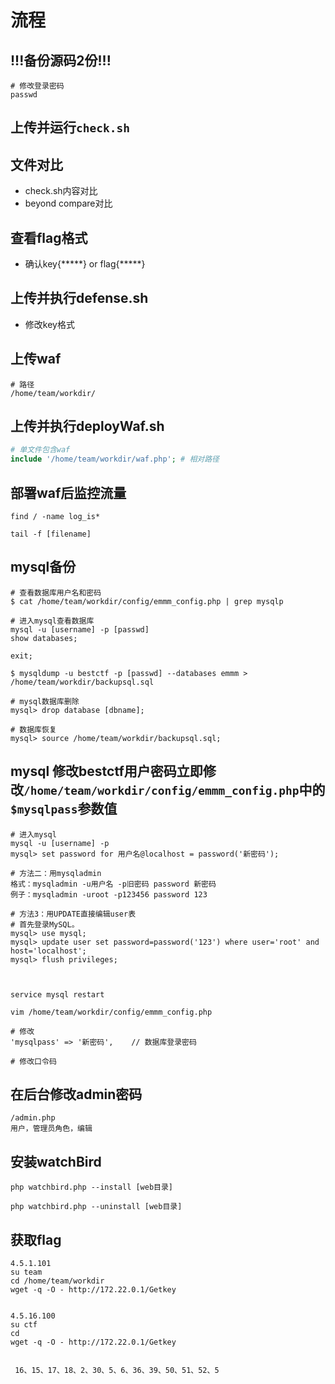 # 流程

## !!!备份源码2份!!!

```
# 修改登录密码
passwd
```

## 上传并运行`check.sh`

## 文件对比

+ check.sh内容对比
+ beyond compare对比

## 查看flag格式

+ 确认key{\*\*\*\*\*} or flag{\*\*\*\*\*}

## 上传并执行defense.sh

+ 修改key格式

## 上传waf 

```
# 路径
/home/team/workdir/
```

## 上传并执行deployWaf.sh

```php
# 单文件包含waf
include '/home/team/workdir/waf.php'; # 相对路径
```

## 部署waf后监控流量

```terminal
find / -name log_is*

tail -f [filename]
```

## mysql备份

```terminal
# 查看数据库用户名和密码
$ cat /home/team/workdir/config/emmm_config.php | grep mysqlp

# 进入mysql查看数据库
mysql -u [username] -p [passwd]
show databases;

exit;

$ mysqldump -u bestctf -p [passwd] --databases emmm > /home/team/workdir/backupsql.sql

# mysql数据库删除
mysql> drop database [dbname];

# 数据库恢复
mysql> source /home/team/workdir/backupsql.sql;
```

## mysql 修改bestctf用户密码立即修改`/home/team/workdir/config/emmm_config.php`中的`$mysqlpass`参数值

```terminal
# 进入mysql
mysql -u [username] -p
mysql> set password for 用户名@localhost = password('新密码');

# 方法二：用mysqladmin 
格式：mysqladmin -u用户名 -p旧密码 password 新密码 
例子：mysqladmin -uroot -p123456 password 123 

# 方法3：用UPDATE直接编辑user表 
# 首先登录MySQL。 
mysql> use mysql; 
mysql> update user set password=password('123') where user='root' and host='localhost'; 
mysql> flush privileges; 



service mysql restart
```

```terminal
vim /home/team/workdir/config/emmm_config.php

# 修改
'mysqlpass' => '新密码',    // 数据库登录密码

# 修改口令码
```

## 在后台修改admin密码

```
/admin.php
用户，管理员角色，编辑
```



## 安装watchBird

```terminal
php watchbird.php --install [web目录]

php watchbird.php --uninstall [web目录]
```





## 获取flag

```terminal
4.5.1.101
su team
cd /home/team/workdir
wget -q -O - http://172.22.0.1/Getkey
 
 
4.5.16.100
su ctf
cd 
wget -q -O - http://172.22.0.1/Getkey
 
 
 16、15、17、18、2、30、5、6、36、39、50、51、52、5
```



